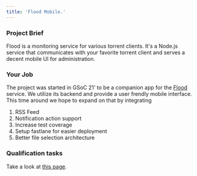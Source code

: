 ```yaml
---
title: 'Flood Mobile.'
---
```


### Project Brief

Flood is a monitoring service for various torrent clients. It's a Node.js service that communicates with your favorite torrent client and serves a decent mobile UI for administration.

### Your Job

The project was started in GSoC 21' to be a companion app for the [Flood](https://github.com/jesec/flood) service. We utilize its backend and provide a user frendly mobile interface. This time around we hope to expand on that by integrating

1. RSS Feed
2. Notification action support
3. Increase test coverage
4. Setup fastlane for easier deployment
5. Better file selection architecture

### Qualification tasks

Take a look at [this page](/public/gsoc/takehome).
